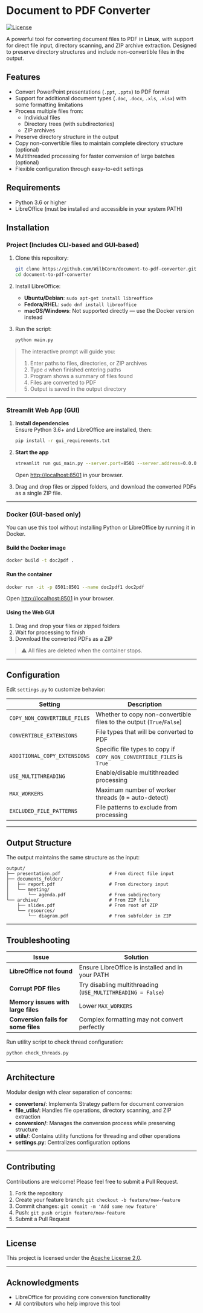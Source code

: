 # Document to PDF Converter

[![License](https://img.shields.io/badge/License-Apache_2.0-blue.svg)](https://opensource.org/licenses/Apache-2.0)

A powerful tool for converting document files to PDF in **Linux**, with support for direct file input, directory scanning, and ZIP archive extraction. Designed to preserve directory structures and include non-convertible files in the output.

## Features

- Convert PowerPoint presentations (`.ppt`, `.pptx`) to PDF format
- Support for additional document types (`.doc`, `.docx`, `.xls`, `.xlsx`) with some formatting limitations
- Process multiple files from:
  - Individual files
  - Directory trees (with subdirectories)
  - ZIP archives
- Preserve directory structure in the output
- Copy non-convertible files to maintain complete directory structure (optional)
- Multithreaded processing for faster conversion of large batches (optional)
- Flexible configuration through easy-to-edit settings

## Requirements

- Python 3.6 or higher
- LibreOffice (must be installed and accessible in your system PATH)

## Installation

### Project (Includes CLI-based and GUI-based)

1. Clone this repository:
   ```bash
   git clone https://github.com/WilbCorn/document-to-pdf-converter.git
   cd document-to-pdf-converter
   ```

2. Install LibreOffice:
   - **Ubuntu/Debian**: `sudo apt-get install libreoffice`
   - **Fedora/RHEL**: `sudo dnf install libreoffice`
   - **macOS/Windows**: Not supported directly — use the Docker version instead

3. Run the script:
   ```bash
   python main.py
   ```

> The interactive prompt will guide you:
> 1. Enter paths to files, directories, or ZIP archives
> 2. Type `d` when finished entering paths
> 3. Program shows a summary of files found
> 4. Files are converted to PDF
> 5. Output is saved in the output directory

---

### Streamlit Web App (GUI)

1. **Install dependencies**  
   Ensure Python 3.6+ and LibreOffice are installed, then:
   ```bash
   pip install -r gui_requirements.txt
   ```

2. **Start the app**
   ```bash
   streamlit run gui_main.py --server.port=8501 --server.address=0.0.0.0
   ```
   Open [http://localhost:8501](http://localhost:8501) in your browser.

3. Drag and drop files or zipped folders, and download the converted PDFs as a single ZIP file.

---

### Docker (GUI-based only)

You can use this tool without installing Python or LibreOffice by running it in Docker.

#### Build the Docker image

```bash
docker build -t doc2pdf .
```

#### Run the container

```bash
docker run -it -p 8501:8501 --name doc2pdf1 doc2pdf
```

Open [http://localhost:8501](http://localhost:8501) in your browser.

#### Using the Web GUI

1. Drag and drop your files or zipped folders
2. Wait for processing to finish
3. Download the converted PDFs as a ZIP

> ⚠️ All files are deleted when the container stops.

---

## Configuration

Edit `settings.py` to customize behavior:

| Setting | Description |
|--------|-------------|
| `COPY_NON_CONVERTIBLE_FILES` | Whether to copy non-convertible files to the output (`True`/`False`) |
| `CONVERTIBLE_EXTENSIONS` | File types that will be converted to PDF |
| `ADDITIONAL_COPY_EXTENSIONS` | Specific file types to copy if `COPY_NON_CONVERTIBLE_FILES` is `True` |
| `USE_MULTITHREADING` | Enable/disable multithreaded processing |
| `MAX_WORKERS` | Maximum number of worker threads (`0` = auto-detect) |
| `EXCLUDED_FILE_PATTERNS` | File patterns to exclude from processing |

---

## Output Structure

The output maintains the same structure as the input:

```
output/
├── presentation.pdf                  # From direct file input
├── documents_folder/
│   ├── report.pdf                    # From directory input
│   └── meeting/
│       └── agenda.pdf                # From subdirectory
└── archive/                          # From ZIP file
    ├── slides.pdf                    # From root of ZIP
    └── resources/
        └── diagram.pdf               # From subfolder in ZIP
```

---

## Troubleshooting

| Issue | Solution |
|------|----------|
| **LibreOffice not found** | Ensure LibreOffice is installed and in your PATH |
| **Corrupt PDF files** | Try disabling multithreading (`USE_MULTITHREADING = False`) |
| **Memory issues with large files** | Lower `MAX_WORKERS` |
| **Conversion fails for some files** | Complex formatting may not convert perfectly |

Run utility script to check thread configuration:

```bash
python check_threads.py
```

---

## Architecture

Modular design with clear separation of concerns:

- **converters/**: Implements Strategy pattern for document conversion
- **file_utils/**: Handles file operations, directory scanning, and ZIP extraction
- **conversion/**: Manages the conversion process while preserving structure
- **utils/**: Contains utility functions for threading and other operations
- **settings.py**: Centralizes configuration options

---

## Contributing

Contributions are welcome! Please feel free to submit a Pull Request.

1. Fork the repository
2. Create your feature branch: `git checkout -b feature/new-feature`
3. Commit changes: `git commit -m 'Add some new feature'`
4. Push: `git push origin feature/new-feature`
5. Submit a Pull Request

---

## License

This project is licensed under the [Apache License 2.0](LICENSE).

---

## Acknowledgments

- LibreOffice for providing core conversion functionality
- All contributors who help improve this tool